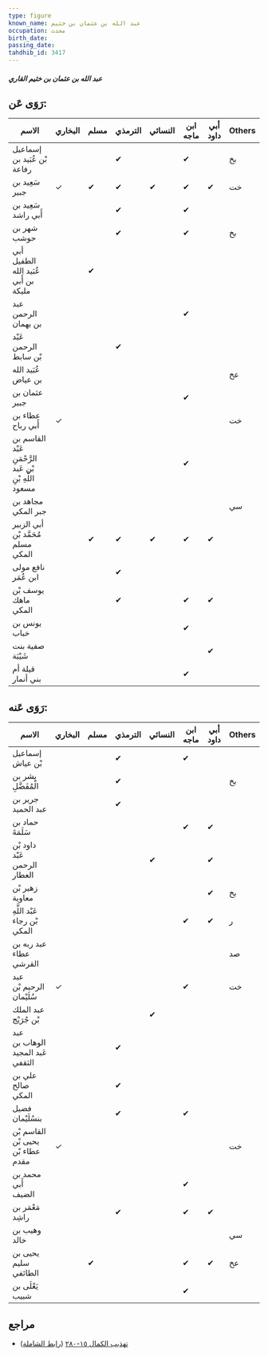```yaml
---
type: figure
known_name: عبد الله بن عثمان بن خثيم
occupation: محدث
birth_date:
passing_date:
tahdhib_id: 3417
---
```

##### عبد الله بن عثمان بن خثيم القاري

## رَوَى عَن:
| الاسم                                                   | البخاري | مسلم | الترمذي | النسائي | ابن ماجه | أبي داود | Others |
| ------------------------------------------------------- | ------- | ---- | ------- | ------- | -------- | -------- | ------ |
| إسماعيل بْن عُبَيد بن رفاعة                             |         |      | ✔       |         | ✔        |          | بخ     |
| سَعِيد بن جبير                                          | ✓       | ✔    | ✔       | ✔       | ✔        | ✔        | خت     |
| سَعِيد بن أَبي راشد                                     |         |      | ✔       |         | ✔        |          |        |
| شهر بن حوشب                                             |         |      | ✔       |         | ✔        |          | بخ     |
| أبي الطفيل عُبَيد الله بن أَبي مليكة                    |         | ✔    |         |         |          |          |        |
| عبد الرحمن بن بهمان                                     |         |      |         |         | ✔        |          |        |
| عَبْد الرحمن بْن سابط                                   |         |      | ✔       |         |          |          |        |
| عُبَيد الله بن عياض                                     |         |      |         |         |          |          | عخ     |
| عثمان بن جبير                                           |         |      |         |         | ✔        |          |        |
| عطاء بن أَبي رباح                                       | ✓       |      |         |         |          |          | خت     |
| القاسم بن عَبْد الرَّحْمَنِ بْن عَبد اللَّهِ بْنِ مسعود |         |      |         |         | ✔        |          |        |
| مجاهد بن جبر المكي                                      |         |      |         |         |          |          | سي     |
| أبي الزبير مُحَمَّد بْن مسلم المكي                      |         | ✔    | ✔       | ✔       | ✔        | ✔        |        |
| نافع مولى ابن عُمَر                                     |         |      | ✔       |         |          |          |        |
| يوسف بْن ماهك المكي                                     |         |      | ✔       |         | ✔        | ✔        |        |
| يونس بن خباب                                            |         |      |         |         | ✔        |          |        |
| صفية بنت شَيْبَة                                        |         |      |         |         |          | ✔        |        |
| قيلة أم بني أنمار                                       |         |      |         |         | ✔        |          |        |
## رَوَى عَنه:
| الاسم                             | البخاري | مسلم | الترمذي | النسائي | ابن ماجه | أبي داود | Others |
| --------------------------------- | ------- | ---- | ------- | ------- | -------- | -------- | ------ |
| إسماعيل بْن عياش                  |         |      | ✔       |         | ✔        |          |        |
| بشر بن الْمُفَضَّلِ               |         |      | ✔       |         |          |          | بخ     |
| جرير بن عبد الحميد                |         |      | ✔       |         |          |          |        |
| حماد بن سَلَمَةَ                  |         |      |         |         | ✔        | ✔        |        |
| داود بْن عَبْد الرحمن العطار      |         |      |         | ✔       |          | ✔        |        |
| زهير بْن معاوية                   |         |      |         |         |          | ✔        | بخ     |
| عَبْد اللَّهِ بْن رجاء المكي      |         |      |         |         | ✔        | ✔        | ر      |
| عبد ربه بن عطاء القرشي            |         |      |         |         |          |          | صد     |
| عبد الرحيم بْن سُلَيْمان          | ✓       |      |         |         | ✔        |          | خت     |
| عبد الملك بْن جُرَيْج             |         |      |         | ✔       |          |          |        |
| عبد الوهاب بن عَبد المجيد الثقفي  |         |      | ✔       |         |          |          |        |
| علي بن صالح المكي                 |         |      | ✔       |         |          |          |        |
| فضيل بنسُلَيْمان                  |         |      | ✔       |         | ✔        |          |        |
| القاسم بْن يحيى بْن عطاء بْن مقدم | ✓       |      |         |         |          |          | خت     |
| محمد بن أَبي الضيف                |         |      |         |         | ✔        |          |        |
| مَعْمَر بن راشِد                  |         |      | ✔       |         | ✔        | ✔        |        |
| وهيب بن خالد                      |         |      |         |         |          |          | سي     |
| يحيى بن سليم الطائفي              |         | ✔    |         |         | ✔        | ✔        | عخ     |
| يَعْلَى بن شبيب                   |         |      |         |         | ✔        |          |        |
## مراجع
- [تهذيب الكمال ١٥-٢٨٠](obsidian://open?vault=Tahdhib-al-Kamal&file=Figures/٣٤١٧-عبد%20الله%20بن%20عثمان%20بن%20خثيم%20القاري) ([رابط الشاملة](https://shamela.ws/book/3722/7764))